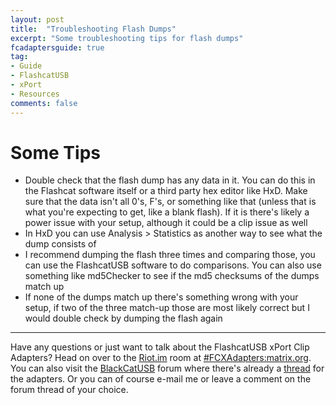 ```yaml
---
layout: post
title:  "Troubleshooting Flash Dumps"
excerpt: "Some troubleshooting tips for flash dumps"
fcadaptersguide: true
tag:
- Guide
- FlashcatUSB
- xPort
- Resources
comments: false
---
```

# Some Tips

* Double check that the flash dump has any data in it. You can do this in the Flashcat software itself or a third party hex editor like HxD. Make sure that the data isn't all 0's, F's, or something like that (unless that is what you're expecting to get, like a blank flash). If it is there's likely a power issue with your setup, although it could be a clip issue as well
* In HxD you can use Analysis > Statistics as another way to see what the dump consists of
* I recommend dumping the flash three times and comparing those, you can use the FlashcatUSB software to do comparisons. You can also use something like md5Checker to see if the md5 checksums of the dumps match up
* If none of the dumps match up there's something wrong with your setup, if two of the three match-up those are most likely correct but I would double check by dumping the flash again

---

Have any questions or just want to talk about the FlashcatUSB xPort Clip Adapters? Head on over to the [Riot.im](https://riot.im) room at [#FCXAdapters:matrix.org](https://riot.im/app/#/room/#FCXAdapters:matrix.org). You can also visit the [BlackCatUSB](https://www.blackcatusb.net/index.php) forum where there's already a [thread](https://www.blackcatusb.net/index.php?threads/tsop56-48-nor-nand-clip-adapters-for-the-flashcatusb-xport.493/#post-4009) for the adapters. Or you can of course e-mail me or leave a comment on the forum thread of your choice.
